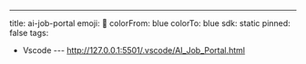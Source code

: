 ---
title: ai-job-portal
emoji: 🐳
colorFrom: blue
colorTo: blue
sdk: static
pinned: false
tags:
  - Vscode
---  http://127.0.0.1:5501/.vscode/AI_Job_Portal.html
    
